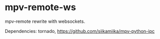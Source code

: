 # mpv-remote-ws

mpv-remote rewrite with websockets.

Dependencies: tornado, https://github.com/siikamiika/mpv-python-ipc

